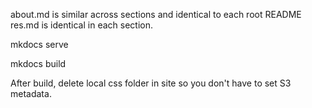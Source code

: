 about.md is similar across sections and identical to each root README
res.md is identical in each section.

   mkdocs serve

   mkdocs build

After build, delete local css folder in site so you don't have to set S3 metadata.
